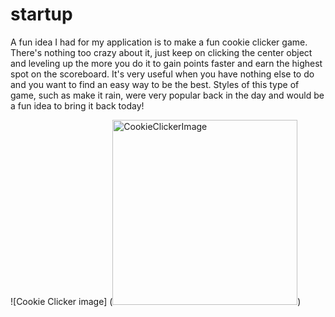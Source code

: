 # startup

A fun idea I had for my application is to make a fun cookie clicker game. There's nothing too crazy about it, just keep on clicking the center object and leveling up the more you do it to gain points faster and earn the highest spot on the scoreboard. It's very useful when you have nothing else to do and you want to find an easy way to be the best. Styles of this type of game, such as make it rain, were very popular back in the day and would be a fun idea to bring it back today!


![Cookie Clicker image]
(<img width="296" alt="CookieClickerImage" src="https://github.com/ecra2001/startup/assets/150180720/a717fd29-bf28-437d-bf58-b006fcb98356">)
